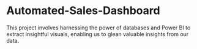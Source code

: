 # Automated-Sales-Dashboard
This project involves harnessing the power of databases and Power BI to extract insightful visuals, enabling us to glean valuable insights from our data.
